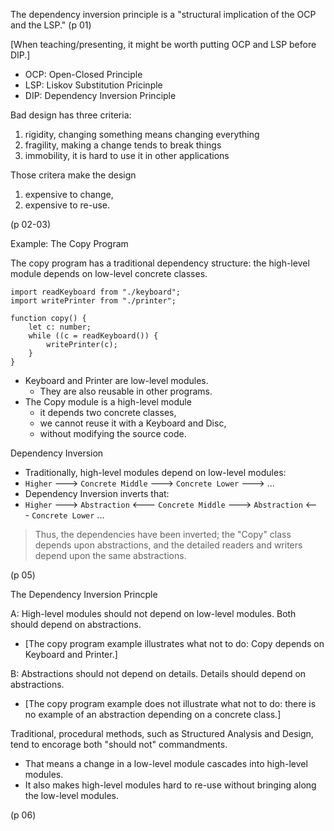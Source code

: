 
The dependency inversion principle is a "structural implication of the OCP and the LSP." (p 01)

[When teaching/presenting, it might be worth putting OCP and LSP before DIP.]

* OCP: Open-Closed Principle
* LSP: Liskov Substitution Pricinple
* DIP: Dependency Inversion Principle

Bad design has three criteria: 

1. rigidity, changing something means changing everything
1. fragility, making a change tends to break things
1. immobility, it is hard to use it in other applications

Those critera make the design 

1. expensive to change, 
2. expensive to re-use.

(p 02-03)

Example: The Copy Program

The copy program has a traditional dependency structure: the high-level module depends on low-level concrete classes.

```
import readKeyboard from "./keyboard";
import writePrinter from "./printer";

function copy() {
    let c: number; 
    while ((c = readKeyboard()) {
        writePrinter(c);    
    }
}
```

* Keyboard and Printer are low-level modules. 
  * They are also reusable in other programs.
* The Copy module is a high-level module
  * it depends two concrete classes,
  * we cannot reuse it with a Keyboard and Disc,
  * without modifying the source code.

Dependency Inversion

* Traditionally, high-level modules depend on low-level modules:
* `Higher` ---> `Concrete Middle` ---> `Concrete Lower` ---> ...
* Dependency Inversion inverts that:
* `Higher` ---> `Abstraction` <--- `Concrete Middle` ---> `Abstraction` <--- `Concrete Lower` ...

> Thus, the dependencies have been inverted; 
> the "Copy" class depends upon abstractions, 
> and the detailed readers and writers depend upon the same abstractions.

(p 05)

The Dependency Inversion Princple

A: High-level modules should not depend on low-level modules. Both should depend on abstractions.

* [The copy program example illustrates what not to do: Copy depends on Keyboard and Printer.]

B: Abstractions should not depend on details. Details should depend on abstractions.

* [The copy program example does not illustrate what not to do: there is no example of an abstraction depending on a concrete class.]

Traditional, procedural methods, such as Structured Analysis and Design, tend to encorage both "should not" commandments.

* That means a change in a low-level module cascades into high-level modules.
* It also makes high-level modules hard to re-use without bringing along the low-level modules.

(p 06)
